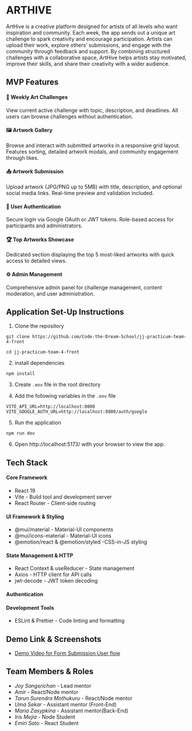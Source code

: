 # ARTHIVE

ArtHive is a creative platform designed for artists of all levels who want inspiration and community. Each week, the app sends out a unique art challenge to spark creativity and encourage participation. Artists can upload their work, explore others’ submissions, and engage with the community through feedback and support. By combining structured challenges with a collaborative space, ArtHive helps artists stay motivated, improve their skills, and share their creativity with a wider audience.

## MVP Features

#### 🎨 Weekly Art Challenges

View current active challenge with topic, description, and deadlines. All users can browse challenges without authentication.

#### 🖼️ Artwork Gallery

Browse and interact with submitted artworks in a responsive grid layout. Features sorting, detailed artwork modals, and community engagement through likes.

#### 📤 Artwork Submission

Upload artwork (JPG/PNG up to 5MB) with title, description, and optional social media links. Real-time preview and validation included.

#### 👤 User Authentication

Secure login via Google OAuth or JWT tokens. Role-based access for participants and administrators.

#### 🏆 Top Artworks Showcase

Dedicated section displaying the top 5 most-liked artworks with quick access to detailed views.

#### ⚙️ Admin Management

Comprehensive admin panel for challenge management, content moderation, and user administration.

## Application Set-Up Instructions

1. Clone the repository

```
git clone https://github.com/Code-the-Dream-School/jj-practicum-team-4-front

cd jj-practicum-team-4-front
```

2. install dependencies

```
npm install
```

3. Create `.env` file in the root directory

4. Add the following variables in the `.env` file

```
VITE_API_URL=http://localhost:8000
VITE_GOOGLE_AUTH_URL=http://localhost:8000/auth/google
```

5. Run the application

```
npm run dev
```

6. Open http://localhost:5173/ with your browser to view the app.

## Tech Stack

#### Core Framework

- React 19
- Vite - Build tool and development server
- React Router - Client-side routing

#### UI Framework & Styling

- @mui/material - Material-UI components
- @mui/icons-material - Material-UI icons
- @emotion/react & @emotion/styled -CSS-in-JS styling

#### State Management & HTTP

- React Context & useReducer - State management
- Axios - HTTP client for API calls
- jwt-decode - JWT token decoding

#### Authentication

<!-- Google OAuth integration -->

#### Development Tools

- ESLint & Prettier - Code linting and formatting

## Demo Link & Screenshots

- [Demo Video for Form Submission User flow](https://www.loom.com/share/a917afdab27d4adb841dd4aa1b87751d?sid=b230ea50-9d41-4784-8175-eb89c380e27a)
<!-- Demo link and screenshots will be displayed once all app design and functions are done. -->

## Team Members & Roles

- _Joy Sangsrichan_ - Lead mentor
- _Amir_ - React/Node mentor
- _Tarun Surendra Mothukuru_ - React/Node mentor
- _Uma Sekar_ - Assistant mentor (Front-End)
- _Maria Zasypkina_ - Assistant mentor(Back-End)
- _Iris Mejia_ - Node Student
- _Emiri Sato_ - React Student

<!--
# Front-End Repo for Node/React Practicum

This will be the front-end for your team's practicum project.

It is suggested that you run these instructions **after** you setup the back-end server first.
You can go through these steps during your first group meeting in case you need assistance from your mentors.

You will have two folders inside one team folder (one for front-end and one for back-end). Name the parent folder something appropriate (in the below example we title it "Practicum Project"). Then clone directly (do not fork and clone) the front and back repos while inside the parent ("Practicum Project") project folder.

![folders](images/folder_structure.png)

> The front-end app (React) will be running on port 5173. The back-end server will be running on port 8000. You will need to run both the front-end app and the back-end server at the same time to test your app.

### Setting up local development environment

1. Clone this repository to the folder that was already created for both the front-end and back-end repos
2. Run `npm install` to install dependencies
3. Pull the latest version of the `main` branch (when needed)
4. Run `npm run dev` to start the development server
5. Open http://localhost:5173 with your browser to see the data received the back-end server.
6. Now you have your front-end and back-end running locally!

#### Running the front-end server in Visual Studio Code

Note: In the below example, the group's front-end repository was named `bb-practicum-team1-front` and the back-end repository was named `bb-practicum-team-1-back`. Your repository will have a different name, but the rest should look the same.

![vsc running](images/front-end-running-vsc.png)

#### Running the front-end server in the browser

![browser running](images/front-end-running-browser.png) -->
